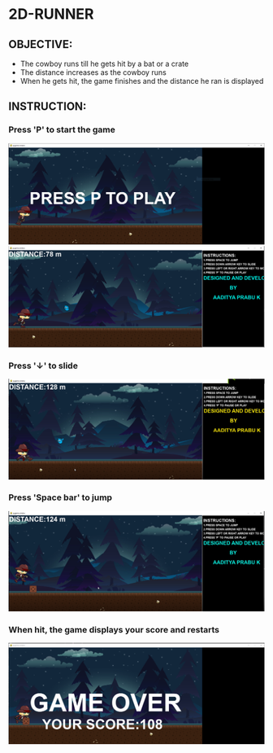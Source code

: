 # 2D-RUNNER
## OBJECTIVE:

- The cowboy runs till he gets hit by a bat or a crate
- The distance increases as the cowboy runs
- When he gets hit, the game finishes and the distance he ran is displayed

## INSTRUCTION:
### Press 'P' to start the game
![](https://github.com/Aadityaprabu002/2D-Infinite-Runner-Game/blob/main/Project%20Description/1.PNG)
![](https://github.com/Aadityaprabu002/2D-Infinite-Runner-Game/blob/main/Project%20Description/2.PNG)
### Press '↓' to slide
![](https://github.com/Aadityaprabu002/2D-Infinite-Runner-Game/blob/main/Project%20Description/3.PNG)
### Press 'Space bar' to jump
![](https://github.com/Aadityaprabu002/2D-Infinite-Runner-Game/blob/main/Project%20Description/4.PNG)
### When hit, the game displays your score and restarts
![](https://github.com/Aadityaprabu002/2D-Infinite-Runner-Game/blob/main/Project%20Description/5.PNG)
